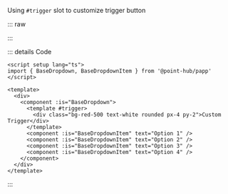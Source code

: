 Using `#trigger` slot to customize trigger button

::: raw

<DropdownTrigger />

:::

::: details Code

```vue
<script setup lang="ts">
import { BaseDropdown, BaseDropdownItem } from '@point-hub/papp'
</script>

<template>
  <div>
    <component :is="BaseDropdown">
      <template #trigger>
        <div class="bg-red-500 text-white rounded px-4 py-2">Custom Trigger</div>
      </template>
      <component :is="BaseDropdownItem" text="Option 1" />
      <component :is="BaseDropdownItem" text="Option 2" />
      <component :is="BaseDropdownItem" text="Option 3" />
      <component :is="BaseDropdownItem" text="Option 4" />
    </component>
  </div>
</template>
```

:::
